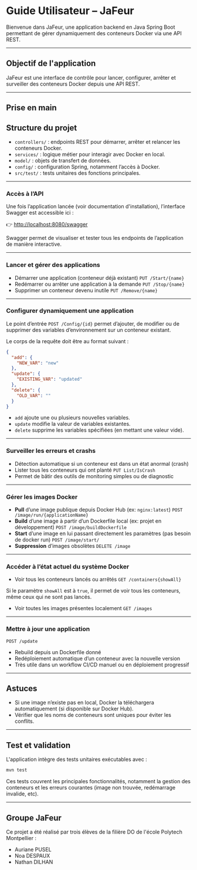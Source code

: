 # Guide Utilisateur – JaFeur

Bienvenue dans JaFeur, une application backend en Java Spring Boot permettant de gérer dynamiquement des conteneurs Docker via une API REST.

---

## Objectif de l'application

JaFeur est une interface de contrôle pour lancer, configurer, arrêter et surveiller des conteneurs Docker depuis une API REST.  

---

## Prise en main

## Structure du projet

- `controllers/` : endpoints REST pour démarrer, arrêter et relancer les conteneurs Docker.
- `services/` : logique métier pour interagir avec Docker en local.
- `model/` : objets de transfert de données.
- `config/` : configuration Spring, notamment l’accès à Docker.
- `src/test/` : tests unitaires des fonctions principales.

---
### Accès à l’API

Une fois l’application lancée (voir documentation d'installation), l’interface Swagger est accessible ici :

👉 [http://localhost:8080/swagger](http://localhost:8080/swagger)

Swagger permet de visualiser et tester tous les endpoints de l’application de manière interactive.

---


### Lancer et gérer des applications
- Démarrer une application (conteneur déjà existant) `PUT /Start/{name}`
- Redémarrer ou arrêter une application à la demande `PUT /Stop/{name}`
- Supprimer un conteneur devenu inutile `PUT /Remove/{name}`

---

### Configurer dynamiquement une application

Le point d’entrée `POST /Config/{id}` permet d’ajouter, de modifier ou de supprimer des variables d’environnement sur un conteneur existant.

Le corps de la requête doit être au format suivant :

```json
{
  "add": {
    "NEW_VAR": "new"
  },
  "update": {
    "EXISTING_VAR": "updated"
  },
  "delete": {
    "OLD_VAR": ""
  }
}
```

- `add` ajoute une ou plusieurs nouvelles variables.
- `update` modifie la valeur de variables existantes.
- `delete` supprime les variables spécifiées (en mettant une valeur vide).
---

### Surveiller les erreurs et crashs
- Détection automatique si un conteneur est dans un état anormal (crash) 
- Lister tous les conteneurs qui ont planté `PUT List/IsCrash`
- Permet de bâtir des outils de monitoring simples ou de diagnostic

---

### Gérer les images Docker
- **Pull** d’une image publique depuis Docker Hub (ex: `nginx:latest`) `POST /image/run/{applicationName}`
- **Build** d’une image à partir d’un Dockerfile local (ex: projet en développement) `POST /image/buildDockerfile`
- **Start** d’une image en lui passant directement les paramètres (pas besoin de docker run) `POST /image/start/`
- **Suppression** d’images obsolètes `DELETE /image`

---

### Accéder à l’état actuel du système Docker
- Voir tous les conteneurs lancés ou arrêtés `GET /containers{showAll}`

Si le paramètre `showAll` est à `true`, il permet de voir tous les conteneurs, même ceux qui ne sont pas lancés.
- Voir toutes les images présentes localement `GET /images`

---

### Mettre à jour une application
`POST /update`
- Rebuild depuis un Dockerfile donné
- Redéploiement automatique d’un conteneur avec la nouvelle version
- Très utile dans un workflow CI/CD manuel ou en déploiement progressif

---

## Astuces

- Si une image n’existe pas en local, Docker la téléchargera automatiquement (si disponible sur Docker Hub).
- Vérifier que les noms de conteneurs sont uniques pour éviter les conflits.

---

## Test et validation

L'application intègre des tests unitaires exécutables avec :

```bash
mvn test
```

Ces tests couvrent les principales fonctionnalités, notamment la gestion des conteneurs et les erreurs courantes (image non trouvée, redémarrage invalide, etc).

---

## Groupe JaFeur

Ce projet a été réalisé par trois élèves de la filière DO de l'école Polytech Montpellier :
- Auriane PUSEL
- Noa DESPAUX
- Nathan DILHAN
